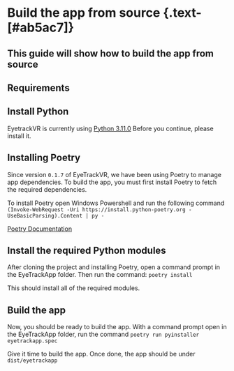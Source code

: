 <script setup>
import Alerts from '../../vue/alerts/Alerts.vue'
import CheckList from '../../vue/CheckBoxList.vue'
import ImageCard from '../../vue/images/ImageComponent.vue'
import { image_settings } from '../../static/image_settings'
import { alerts } from '../../static/alerts'
import { Requirements } from '../../static/app_build_requirements'
</script>

# Build the app from source {.text-[#ab5ac7]}

## This guide will show how to build the app from source

<Alerts :options="alerts.build_software_one">
    <template v-slot:content>
        <p>
           This is NOT a required step, you do not need to build the app from source.
        </p>
    </template>
</Alerts>

## Requirements

<CheckList :options="{...Requirements}"/>

## Install Python

EyetrackVR is currently using [Python 3.11.0](https://www.python.org/downloads/release/python-3110/) Before you continue, please install it.

## Installing Poetry

Since version `0.1.7` of EyeTrackVR, we have been using Poetry to manage app dependencies. To build the app, you must first install Poetry to fetch the required dependencies.

To install Poetry open Windows Powershell and run the following command `(Invoke-WebRequest -Uri https://install.python-poetry.org -UseBasicParsing).Content | py -`

[Poetry Documentation](https://python-poetry.org/docs/)

## Install the required Python modules

After cloning the project and installing Poetry, open a command prompt in the EyeTrackApp folder. Then run the command: `poetry install`

This should install all of the required modules.

## Build the app

Now, you should be ready to build the app.
With a command prompt open in the EyeTrackApp folder, run the command `poetry run pyinstaller eyetrackapp.spec`

Give it time to build the app. Once done, the app should be under `dist/eyetrackapp`

